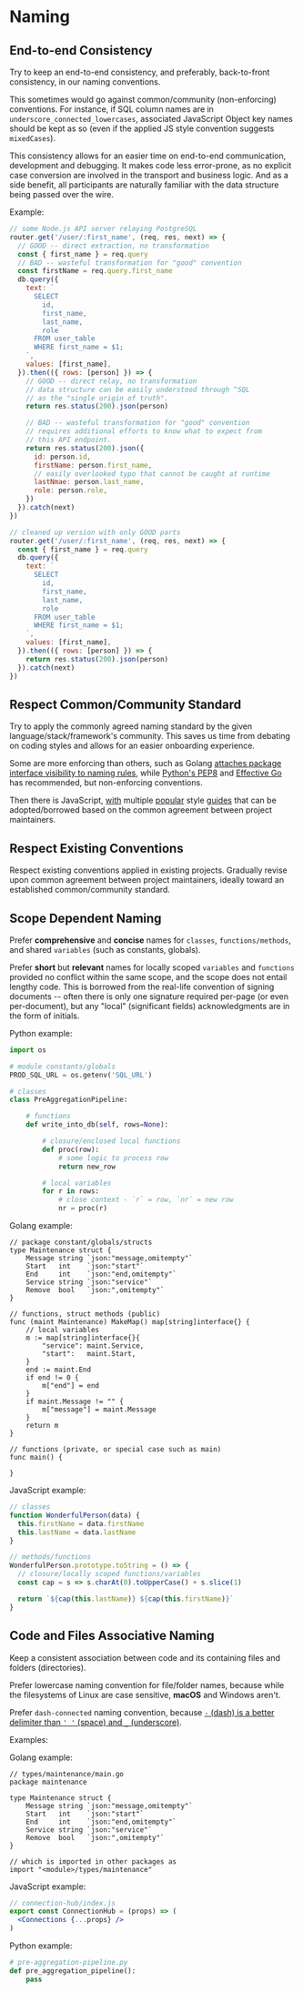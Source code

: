 # Naming

## End-to-end Consistency

Try to keep an end-to-end consistency, and preferably, back-to-front consistency, in our naming conventions.

This sometimes would go against common/community (non-enforcing) conventions. For instance, if SQL column names are in `underscore_connected_lowercases`, associated JavaScript Object key names should be kept as so (even if the applied JS style convention suggests `mixedCases`).

This consistency allows for an easier time on end-to-end communication, development and debugging. It makes code less error-prone, as no explicit case conversion are involved in the transport and business logic. And as a side benefit, all participants are naturally familiar with the data structure being passed over the wire.

Example:

```javascript
// some Node.js API server relaying PostgreSQL
router.get('/user/:first_name', (req, res, next) => {
  // GOOD -- direct extraction, no transformation
  const { first_name } = req.query
  // BAD -- wasteful transformation for "good" convention
  const firstName = req.query.first_name
  db.query({
    text: `
      SELECT
        id,
        first_name,
        last_name,
        role
      FROM user_table
      WHERE first_name = $1;
    `,
    values: [first_name],
  }).then(({ rows: [person] }) => {
    // GOOD -- direct relay, no transformation
    // data structure can be easily understood through ^SQL
    // as the "single origin of truth".
    return res.status(200).json(person)

    // BAD -- wasteful transformation for "good" convention
    // requires additional efforts to know what to expect from
    // this API endpoint.
    return res.status(200).json({
      id: person.id,
      firstName: person.first_name,
      // easily overlooked typo that cannot be caught at runtime
      lastNmae: person.last_name,
      role: person.role,
    })
  }).catch(next)
})

// cleaned up version with only GOOD parts
router.get('/user/:first_name', (req, res, next) => {
  const { first_name } = req.query
  db.query({
    text: `
      SELECT
        id,
        first_name,
        last_name,
        role
      FROM user_table
      WHERE first_name = $1;
    `,
    values: [first_name],
  }).then(({ rows: [person] }) => {
    return res.status(200).json(person)
  }).catch(next)
})
```

## Respect Common/Community Standard

Try to apply the commonly agreed naming standard by the given language/stack/framework's community. This saves us time from debating on coding styles and allows for an easier onboarding experience.

Some are more enforcing than others, such as Golang [attaches package interface visibility to naming rules](https://tour.golang.org/basics/3), while [Python's PEP8](https://www.python.org/dev/peps/pep-0008/#naming-conventions) and [Effective Go](https://golang.org/doc/effective_go.html#names) has recommended, but non-enforcing conventions.

Then there is JavaScript, [with](https://google.github.io/styleguide/jsguide.html) multiple [popular](https://github.com/airbnb/javascript) style [guides](https://standardjs.com/) that can be adopted/borrowed based on the common agreement between project maintainers.

## Respect Existing Conventions

Respect existing conventions applied in existing projects. Gradually revise upon common agreement between project maintainers, ideally toward an established common/community standard.

## Scope Dependent Naming

Prefer **comprehensive** and **concise** names for `classes`, `functions/methods`, and shared `variables` (such as constants, globals).

Prefer **short** but **relevant** names for locally scoped `variables` and `functions` provided no conflict within the same scope, and the scope does not entail lengthy code. This is borrowed from the real-life convention of signing documents -- often there is only one signature required per-page (or even per-document), but any "local" (significant fields) acknowledgments are in the form of initials.

Python example:

```python
import os

# module constants/globals
PROD_SQL_URL = os.getenv('SQL_URL')

# classes
class PreAggregationPipeline:

    # functions
    def write_into_db(self, rows=None):

        # closure/enclosed local functions
        def proc(row):
            # some logic to process row
            return new_row

        # local variables
        for r in rows:
            # close context - `r` = row, `nr` = new row
            nr = proc(r)
```

Golang example:

```golang
// package constant/globals/structs
type Maintenance struct {
    Message string `json:"message,omitempty"`
    Start   int    `json:"start"`
    End     int    `json:"end,omitempty"`
    Service string `json:"service"`
    Remove  bool   `json:",omitempty"`
}

// functions, struct methods (public)
func (maint Maintenance) MakeMap() map[string]interface{} {
    // local variables
    m := map[string]interface{}{
        "service": maint.Service,
        "start":   maint.Start,
    }
    end := maint.End
    if end != 0 {
        m["end"] = end
    }
    if maint.Message != "" {
        m["message"] = maint.Message
    }
    return m
}

// functions (private, or special case such as main)
func main() {

}
```

JavaScript example:

```javascript
// classes
function WonderfulPerson(data) {
  this.firstName = data.firstName
  this.lastName = data.lastName
}

// methods/functions
WonderfulPerson.prototype.toString = () => {
  // closure/locally scoped functions/variables
  const cap = s => s.charAt(0).toUpperCase() + s.slice(1)

  return `${cap(this.lastName)} ${cap(this.firstName)}`
}
```

## Code and Files Associative Naming

Keep a consistent association between code and its containing files and folders (directories).

Prefer lowercase naming convention for file/folder names, because while the filesystems of Linux are case sensitive, **macOS** and Windows aren't.

Prefer `dash-connected` naming convention, because [`-` (dash) is a better delimiter than `' '` (space) and `_` (underscore)](https://blog.codinghorror.com/of-spaces-underscores-and-dashes/).

Examples:

Golang example:

```golang
// types/maintenance/main.go
package maintenance

type Maintenance struct {
    Message string `json:"message,omitempty"`
    Start   int    `json:"start"`
    End     int    `json:"end,omitempty"`
    Service string `json:"service"`
    Remove  bool   `json:",omitempty"`
}

// which is imported in other packages as
import "<module>/types/maintenance"
```

JavaScript example:

```jsx
// connection-hub/index.js
export const ConnectionHub = (props) => (
  <Connections {...props} />
)
```

Python example:

```python
# pre-aggregation-pipeline.py
def pre_aggregation_pipeline():
    pass
```

